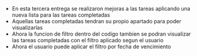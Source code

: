 - En esta tercera entrega se realizaron mejoras a las tareas aplicando una nueva lista para las tareas completadas
- Aquellas tareas completadas tendran su propio apartado para poder visualizarlas
- Ahora la funcion de filtro dentro del codigo tambien se podran visualizar las tareas completadas con el filtro aplicado segun el usuario
- Ahora el usuario puede aplicar el filtro por fecha de vencimiento
